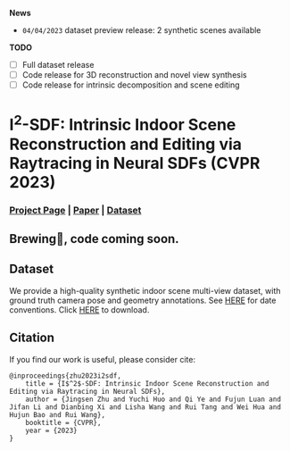 **News**

- `04/04/2023` dataset preview release: 2 synthetic scenes available

**TODO**

- [ ] Full dataset release
- [ ] Code release for 3D reconstruction and novel view synthesis
- [ ] Code release for intrinsic decomposition and scene editing

# I<sup>2</sup>-SDF: Intrinsic Indoor Scene Reconstruction and Editing via Raytracing in Neural SDFs (CVPR 2023)

### [Project Page](https://jingsenzhu.github.io/i2-sdf/) | [Paper](https://arxiv.org/abs/2303.07634) | [Dataset](https://mega.nz/folder/jdhDnTqL#Ija678SU2Va_JJOiwqmdEg)

## Brewing🍺, code coming soon.

## Dataset

We provide a high-quality synthetic indoor scene multi-view dataset, with ground truth camera pose and geometry annotations. See [HERE](DATA_CONVENTION.md) for date conventions. Click [HERE](https://mega.nz/folder/jdhDnTqL#Ija678SU2Va_JJOiwqmdEg) to download.

## Citation

If you find our work is useful, please consider cite:

```
@inproceedings{zhu2023i2sdf,
    title = {I$^2$-SDF: Intrinsic Indoor Scene Reconstruction and Editing via Raytracing in Neural SDFs},
    author = {Jingsen Zhu and Yuchi Huo and Qi Ye and Fujun Luan and Jifan Li and Dianbing Xi and Lisha Wang and Rui Tang and Wei Hua and Hujun Bao and Rui Wang},
    booktitle = {CVPR},
    year = {2023}
}
```

